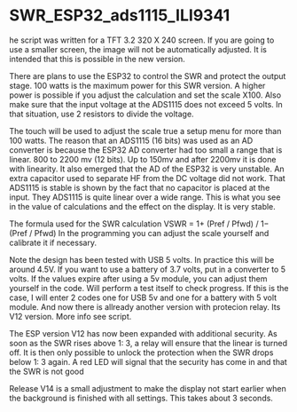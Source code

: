 # SWR_ESP32_ads1115_ILI9341
he script was written for a TFT 3.2 320 X 240 screen. If you are going to use a smaller screen, the image will not be automatically adjusted. It is intended that this is possible in the new version.

There are plans to use the ESP32 to control the SWR and protect the output stage. 100 watts is the maximum power for this SWR version. A higher power is possible if you adjust the calculation and set the scale X100. Also make sure that the input voltage at the ADS1115 does not exceed 5 volts. In that situation, use 2 resistors to divide the voltage.

The touch will be used to adjust the scale true a setup menu for more than 100 watts. The reason that an ADS1115 (16 bits) was used as an AD converter is because the ESP32 AD converter had too small a range that is linear. 800 to 2200 mv (12 bits). Up to 150mv and after 2200mv it is done with linearity. It also emerged that the AD of the ESP32 is very unstable. An extra capacitor used to separate HF from the DC voltage did not work. That ADS1115 is stable is shown by the fact that no capacitor is placed at the input. They ADS1115 is quite linear over a wide range. This is what you see in the value of calculations and the effect on the display. It is very stable.

The formula used for the SWR calculation VSWR = 1+ (Pref / Pfwd) / 1− (Pref / Pfwd) In the programming you can adjust the scale yourself and calibrate it if necessary.

Note the design has been tested with USB 5 volts. In practice this will be around 4.5V. If you want to use a battery of 3.7 volts, put in a converter to 5 volts. If the values expire after using a 5v module, you can adjust them yourself in the code. Will perform a test itself to check progress. If this is the case, I will enter 2 codes one for USB 5v and one for a battery with 5 volt module. And now there is allready another version with protecion relay. Its V12 version. More info see script.

The ESP version V12 has now been expanded with additional security.
As soon as the SWR rises above 1: 3, a relay will ensure that the linear is turned off.
It is then only possible to unlock the protection when the SWR drops below 1: 3 again.
A red LED will signal that the security has come in and that the SWR is not good

Release V14 is a small adjustment to make the display not start earlier when the background is finished with all settings.
This takes about 3 seconds.
